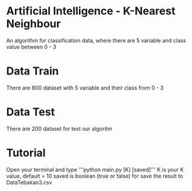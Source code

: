 # Artificial Intelligence - K-Nearest Neighbour
An algorithm for classification data, where there are 5 variable and class value between 0 - 3

# Data Train
There are 800 dataset with 5 variable and their class from 0 - 3

# Data Test
There are 200 dataset for test our algoritm

# Tutorial
Open your terminal and type
'''python main.py [K] [saved]'''
K is your K value, default = 10
saved is boolean (true or false) for save the result to DataTebakan3.csv
